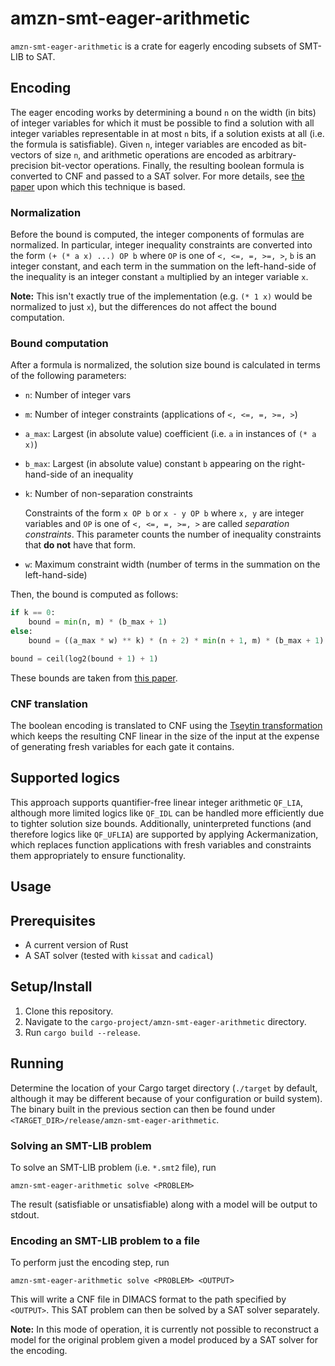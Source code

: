 # amzn-smt-eager-arithmetic

`amzn-smt-eager-arithmetic` is a crate for eagerly encoding subsets of SMT-LIB to SAT.

## Encoding

The eager encoding works by determining a bound `n` on the width (in bits) of integer variables for
which it must be possible to find a solution with all integer variables representable in at most `n`
bits, if a solution exists at all (i.e. the formula is satisfiable). Given `n`, integer variables
are encoded as bit-vectors of size `n`, and arithmetic operations are encoded as arbitrary-precision
bit-vector operations. Finally, the resulting boolean formula is converted to CNF and passed to a
SAT solver. For more details, see
[the paper](reports-archive.adm.cs.cmu.edu/anon/2003/CMU-CS-03-210.pdf) upon which this technique is
based.

### Normalization

Before the bound is computed, the integer components of formulas are normalized. In particular,
integer inequality constraints are converted into the form `(+ (* a x) ...) OP b` where `OP` is one
of `<, <=, =, >=, >`, `b` is an integer constant, and each term in the summation on the
left-hand-side of the inequality is an integer constant `a` multiplied by an integer variable `x`.

**Note:** This isn't exactly true of the implementation (e.g. `(* 1 x)` would be normalized to just
`x`), but the differences do not affect the bound computation.

### Bound computation

After a formula is normalized, the solution size bound is calculated in terms of the following
parameters:

- `n`: Number of integer vars
- `m`: Number of integer constraints (applications of `<, <=, =, >=, >`)
- `a_max`: Largest (in absolute value) coefficient (i.e. `a` in instances of `(* a x)`)
- `b_max`: Largest (in absolute value) constant `b` appearing on the right-hand-side of an
  inequality
- `k`: Number of non-separation constraints

  Constraints of the form `x OP b` or `x - y OP b` where `x, y` are integer variables and `OP` is
  one of `<, <=, =, >=, >` are called _separation constraints_. This parameter counts the number of
  inequality constraints that **do not** have that form.

- `w`: Maximum constraint width (number of terms in the summation on the left-hand-side)

Then, the bound is computed as follows:

```python
if k == 0:
	bound = min(n, m) * (b_max + 1)
else:
	bound = ((a_max * w) ** k) * (n + 2) * min(n + 1, m) * (b_max + 1)

bound = ceil(log2(bound + 1) + 1)
```

These bounds are taken from
[this paper](reports-archive.adm.cs.cmu.edu/anon/2003/CMU-CS-03-210.pdf).

### CNF translation

The boolean encoding is translated to CNF using the
[Tseytin transformation](https://en.wikipedia.org/wiki/Tseytin_transformation) which keeps the
resulting CNF linear in the size of the input at the expense of generating fresh variables for each
gate it contains.

## Supported logics

This approach supports quantifier-free linear integer arithmetic `QF_LIA`, although more limited
logics like `QF_IDL` can be handled more efficiently due to tighter solution size bounds.
Additionally, uninterpreted functions (and therefore logics like `QF_UFLIA`) are supported by
applying Ackermanization, which replaces function applications with fresh variables and constraints
them appropriately to ensure functionality.

## Usage

## Prerequisites

- A current version of Rust
- A SAT solver (tested with `kissat` and `cadical`)

## Setup/Install

1. Clone this repository.
2. Navigate to the `cargo-project/amzn-smt-eager-arithmetic` directory.
3. Run `cargo build --release`.

## Running

Determine the location of your Cargo target directory (`./target` by default, although it may be
different because of your configuration or build system). The binary built in the previous section
can then be found under `<TARGET_DIR>/release/amzn-smt-eager-arithmetic`.

### Solving an SMT-LIB problem

To solve an SMT-LIB problem (i.e. `*.smt2` file), run

```shell
amzn-smt-eager-arithmetic solve <PROBLEM>
```

The result (satisfiable or unsatisfiable) along with a model will be output to stdout.

### Encoding an SMT-LIB problem to a file

To perform just the encoding step, run

```shell
amzn-smt-eager-arithmetic solve <PROBLEM> <OUTPUT>
```

This will write a CNF file in DIMACS format to the path specified by `<OUTPUT>`. This SAT problem
can then be solved by a SAT solver separately.

**Note:** In this mode of operation, it is currently not possible to reconstruct a model for the
original problem given a model produced by a SAT solver for the encoding.

